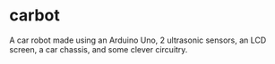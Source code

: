 # carbot
A car robot made using an Arduino Uno, 2 ultrasonic sensors, an LCD screen, a car chassis, and some clever circuitry.
